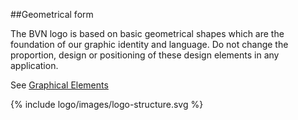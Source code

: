 <section id="logo-page-geometrical-form"></section>


##Geometrical form

The BVN logo is based on basic geometrical shapes which are the foundation of our graphic identity and language.
Do not change the proportion, design or positioning of these design elements in any application.

See [Graphical Elements]( ../Graphic-Elements/index.html )

{% include logo/images/logo-structure.svg %}
